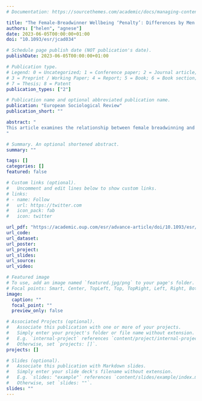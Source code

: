 ```yaml
---
# Documentation: https://sourcethemes.com/academic/docs/managing-content/

title: "The Female-Breadwinner Wellbeing ‘Penalty’: Differences by Men’s (Un)Employment and Country"
authors: ["helen", "agnese"]
date: 2023-06-05T00:00:00+01:00
doi: "10.1093/esr/jcad034"

# Schedule page publish date (NOT publication's date).
publishDate: 2023-06-05T00:00:00+01:00

# Publication type.
# Legend: 0 = Uncategorized; 1 = Conference paper; 2 = Journal article;
# 3 = Preprint / Working Paper; 4 = Report; 5 = Book; 6 = Book section;
# 7 = Thesis; 8 = Patent
publication_types: ["2"]

# Publication name and optional abbreviated publication name.
publication: "European Sociological Review"
publication_short: ""

abstract: "
This article examines the relationship between female breadwinning and life satisfaction in heterosexual couples. We extend previous research by treating the man’s employment status as a variable that helps to explain rather than confounds this relationship, and by comparing multiple countries through regression analyses of European Social Survey data (Rounds 2–9). Results provide evidence of a female-breadwinner well-being ‘penalty’: men and women are less satisfied with their lives under the female-breadwinner arrangement versus the dual-earner and male-breadwinner alternatives. The penalty is marginal when the male partner is part-time employed but sizeable when he is jobless. However, there are gender differences: after controls for composition, gender-role attitudes, and partners’ relative incomes, the penalty becomes negligible for women while remaining large for men. Analyses suggest these gender differences are linked to high male unemployment among female-breadwinner couples: whereas women appear roughly equally adversely affected by a male partner’s unemployment as by their own, men report substantially higher well-being when she is unemployed instead of him. Country comparisons indicate that while this female-breadwinner well-being penalty is largest in more conservative contexts, especially Germany, it is fairly universal across Europe. So, even in countries where women’s employment is more widespread and cultural and institutional support for the male-breadwinner model is weaker, unemployed men with breadwinner wives are not immune from the social stigma and psychological difficulties associated with their gender non-conformity.
"

# Summary. An optional shortened abstract.
summary: ""

tags: []
categories: []
featured: false

# Custom links (optional).
#   Uncomment and edit lines below to show custom links.
# links:
# - name: Follow
#   url: https://twitter.com
#   icon_pack: fab
#   icon: twitter

url_pdf: "https://academic.oup.com/esr/advance-article/doi/10.1093/esr/jcad034/7190495"
url_code:
url_dataset:
url_poster:
url_project:
url_slides:
url_source:
url_video:

# Featured image
# To use, add an image named `featured.jpg/png` to your page's folder. 
# Focal points: Smart, Center, TopLeft, Top, TopRight, Left, Right, BottomLeft, Bottom, BottomRight.
image:
  caption: ""
  focal_point: ""
  preview_only: false

# Associated Projects (optional).
#   Associate this publication with one or more of your projects.
#   Simply enter your project's folder or file name without extension.
#   E.g. `internal-project` references `content/project/internal-project/index.md`.
#   Otherwise, set `projects: []`.
projects: []

# Slides (optional).
#   Associate this publication with Markdown slides.
#   Simply enter your slide deck's filename without extension.
#   E.g. `slides: "example"` references `content/slides/example/index.md`.
#   Otherwise, set `slides: ""`.
slides: ""
---
```

